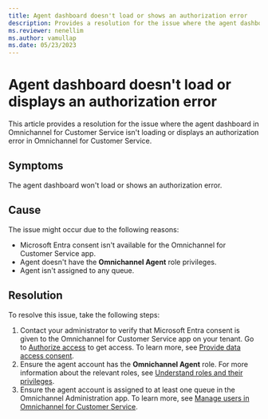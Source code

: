 ```yaml
---
title: Agent dashboard doesn't load or shows an authorization error
description: Provides a resolution for the issue where the agent dashboard doesn't load or displays an authorization error in Omnichannel for Customer Service.
ms.reviewer: nenellim
ms.author: vamullap
ms.date: 05/23/2023
---
```

# Agent dashboard doesn't load or displays an authorization error

This article provides a resolution for the issue where the agent dashboard in Omnichannel for Customer Service isn't loading or displays an authorization error in Omnichannel for Customer Service.

## Symptoms

The agent dashboard won't load or shows an authorization error.

## Cause

The issue might occur due to the following reasons:

- Microsoft Entra consent isn't available for the Omnichannel for Customer Service app.
- Agent doesn't have the **Omnichannel Agent** role privileges.
- Agent isn't assigned to any queue.

## Resolution

To resolve this issue, take the following steps:

1. Contact your administrator to verify that Microsoft Entra consent is given to the Omnichannel for Customer Service app on your tenant. Go to [Authorize access](https://go.microsoft.com/fwlink/p/?linkid=2070932) to get access. To learn more, see [Provide data access consent](/dynamics365/customer-service/omnichannel-provision-license#provide-data-access-consent).
2. Ensure the agent account has the **Omnichannel Agent** role. For more information about the relevant roles, see [Understand roles and their privileges](/dynamics365/customer-service/add-users-assign-roles#understand-roles-and-their-privileges).
3. Ensure the agent account is assigned to at least one queue in the Omnichannel Administration app. To learn more, see [Manage users in Omnichannel for Customer Service](/dynamics365/customer-service/users-user-profiles).
